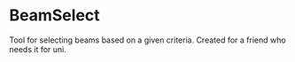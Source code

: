 # BeamSelect
Tool for selecting beams based on a given criteria. Created for a friend who needs it for uni.
